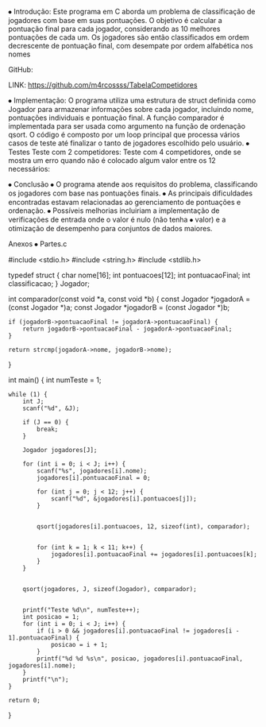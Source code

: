 ⦁	Introdução:
Este programa em C aborda um problema de classificação de jogadores com base em suas pontuações. O
objetivo é calcular a pontuação final para cada jogador, considerando as 10 melhores pontuações de cada
um. Os jogadores são então classificados em ordem decrescente de pontuação final, com desempate por
ordem alfabética nos nomes

GitHub:

LINK: https://github.com/m4rcossss/TabelaCompetidores


⦁	Implementação:
O programa utiliza uma estrutura de struct definida como Jogador para armazenar informações sobre cada
jogador, incluindo nome, pontuações individuais e pontuação final. A função comparador é implementada
para ser usada como argumento na função de ordenação qsort. O código é composto por um loop principal
que processa vários casos de teste até finalizar o tanto de jogadores escolhido pelo usuário.
⦁	Testes
Teste com 2 competidores:  Teste com 4 competidores, onde se mostra um erro quando não é colocado algum valor entre os 12
necessários:
 


⦁	Conclusão
⦁	O programa atende aos requisitos do problema, classificando os jogadores com base nas pontuações finais.
⦁	As principais dificuldades encontradas estavam relacionadas ao gerenciamento de pontuações e ordenação.
⦁	Possíveis melhorias incluiriam a implementação de verificações de entrada onde o valor é nulo (não tenha
⦁	valor) e a otimização de desempenho para conjuntos de dados maiores.

Anexos
⦁	Partes.c


#include <stdio.h>
#include <string.h>
#include <stdlib.h>


typedef struct {
    char nome[16];
    int pontuacoes[12];
    int pontuacaoFinal;
    int classificacao;
} Jogador;


int comparador(const void *a, const void *b) {
    const Jogador *jogadorA = (const Jogador *)a;
    const Jogador *jogadorB = (const Jogador *)b;


    if (jogadorB->pontuacaoFinal != jogadorA->pontuacaoFinal) {
        return jogadorB->pontuacaoFinal - jogadorA->pontuacaoFinal;
    }

    return strcmp(jogadorA->nome, jogadorB->nome);
}

int main() {
    int numTeste = 1; 

    while (1) {
        int J;
        scanf("%d", &J);

        if (J == 0) {
            break; 
        }

        Jogador jogadores[J];

        for (int i = 0; i < J; i++) {
            scanf("%s", jogadores[i].nome);
            jogadores[i].pontuacaoFinal = 0;

            for (int j = 0; j < 12; j++) {
                scanf("%d", &jogadores[i].pontuacoes[j]);
            }


            qsort(jogadores[i].pontuacoes, 12, sizeof(int), comparador);
            

            for (int k = 1; k < 11; k++) {
                jogadores[i].pontuacaoFinal += jogadores[i].pontuacoes[k];
            }
        }


        qsort(jogadores, J, sizeof(Jogador), comparador);

 
        printf("Teste %d\n", numTeste++);
        int posicao = 1;
        for (int i = 0; i < J; i++) {
            if (i > 0 && jogadores[i].pontuacaoFinal != jogadores[i - 1].pontuacaoFinal) {
                posicao = i + 1;
            }
            printf("%d %d %s\n", posicao, jogadores[i].pontuacaoFinal, jogadores[i].nome);
        }
        printf("\n");
    }

    return 0;
}
